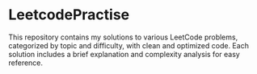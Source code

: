 # LeetcodePractise
This repository contains my solutions to various LeetCode problems, categorized by topic and difficulty, with clean and optimized code. Each solution includes a brief explanation and complexity analysis for easy reference.
